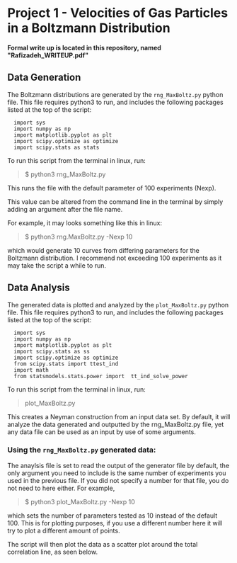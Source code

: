 # Project 1 - Velocities of Gas Particles in a Boltzmann Distribution

**Formal write up is located in this repository, named "Rafizadeh_WRITEUP.pdf"**

## Data Generation

The Boltzmann distributions are generated by the `rng_MaxBoltz.py` python file. This file requires python3 to run, and includes the following packages listed at the top of the script:

```
  import sys
  import numpy as np
  import matplotlib.pyplot as plt
  import scipy.optimize as optimize
  import scipy.stats as stats
```

To run this script from the terminal in linux, run:

> $ python3 rng_MaxBoltz.py

This runs the file with the default parameter of 100 experiments (Nexp).

This value can be altered from the command line in the terminal by simply adding an argument after the file name.

For example, it may looks something like this in linux:

> $ python3 rng.MaxBoltz.py -Nexp 10

which would generate 10 curves from differing parameters for the Boltzmann distribution. I recommend not exceeding 100 experiments as it may take the script a while to run. 

## Data Analysis

The generated data is plotted and analyzed by the `plot_MaxBoltz.py` python file. This file requires python3 to run, and includes the following packages listed at the top of the script:

```
  import sys
  import numpy as np
  import matplotlib.pyplot as plt
  import scipy.stats as ss
  import scipy.optimize as optimize
  from scipy.stats import ttest_ind
  import math
  from statsmodels.stats.power import  tt_ind_solve_power
```

To run this script from the terminal in linux, run:

> plot_MaxBoltz.py

This creates a Neyman construction from an input data set. By default, it will analyze the data generated and outputted by the rng_MaxBoltz.py file, yet any data file can be used as an input by use of some arguments.

### Using the `rng_MaxBoltz.py` generated data:

The anaylsis file is set to read the output of the generator file by default, the only argument you need to include is the same number of experiments you used in the previous file. If you did not specify a number for that file, you do not need to here either. For example,

> $ python3 plot_MaxBoltz.py -Nexp 10

which sets the number of parameters tested as 10 instead of the default 100. This is for plotting purposes, if you use a different number here it will try to plot a different amount of points. 

The script will then plot the data as a scatter plot around the total correlation line, as seen below.




